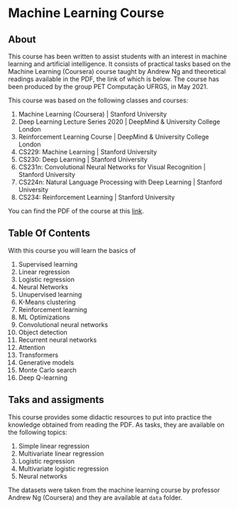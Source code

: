 # Machine Learning Course

## About

This course has been written to assist students with an interest in machine learning and artificial intelligence. It consists of practical tasks based on the Machine Learning (Coursera) course taught by Andrew Ng and theoretical readings available in the PDF, the link of which is below. The course has been produced by the group PET Computação UFRGS, in May 2021.

This course was based on the following classes and courses:

  1. Machine Learning (Coursera) | Stanford University
  2. Deep Learning Lecture Series 2020 | DeepMind & University College London
  3. Reinforcement Learning Course | DeepMind & University College London
  4. CS229: Machine Learning | Stanford University
  5. CS230: Deep Learning | Stanford University
  6. CS231n: Convolutional Neural Networks for Visual Recognition | Stanford University
  7. CS224n: Natural Language Processing with Deep Learning | Stanford University
  8. CS234: Reinforcement Learning | Stanford University

You can find the PDF of the course at this [link](https://github.com/thiagolermen/ml-course/blob/main/assets/Machine_Learning.pdf).

## Table Of Contents
With this course you will learn the basics of
  1. Supervised learning
  2. Linear regression
  3. Logistic regression
  4. Neural Networks
  5. Unupervised learning
  6. K-Means clustering
  7. Reinforcement learning
  8. ML Optimizations
  9. Convolutional neural networks
  10. Object detection
  11. Recurrent neural networks
  12. Attention
  13. Transformers
  14. Generative models
  15. Monte Carlo search
  16. Deep Q-learning

## Taks and assigments
This course provides some didactic resources to put into practice the knowledge obtained from reading the PDF. As tasks, they are available on the following topics:
  1. Simple linear regression
  2. Multivariate linear regression
  3. Logistic regression
  4. Multivariate logistic regression
  5. Neural networks

The datasets were taken from the machine learning course by professor Andrew Ng (Coursera) and they are available at ```data``` folder.
